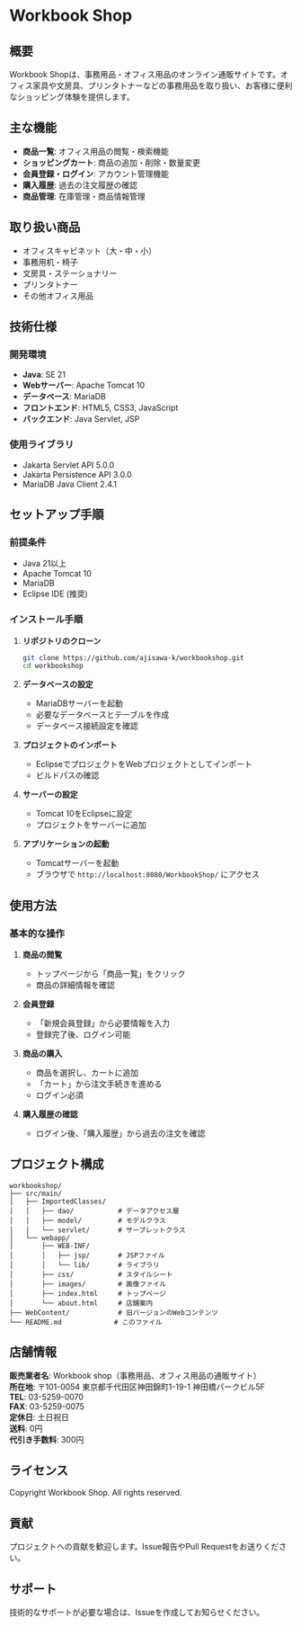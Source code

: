 # Workbook Shop

## 概要

Workbook Shopは、事務用品・オフィス用品のオンライン通販サイトです。オフィス家具や文房具、プリンタトナーなどの事務用品を取り扱い、お客様に便利なショッピング体験を提供します。

## 主な機能

- **商品一覧**: オフィス用品の閲覧・検索機能
- **ショッピングカート**: 商品の追加・削除・数量変更
- **会員登録・ログイン**: アカウント管理機能
- **購入履歴**: 過去の注文履歴の確認
- **商品管理**: 在庫管理・商品情報管理

## 取り扱い商品

- オフィスキャビネット（大・中・小）
- 事務用机・椅子
- 文房具・ステーショナリー
- プリンタトナー
- その他オフィス用品

## 技術仕様

### 開発環境
- **Java**: SE 21
- **Webサーバー**: Apache Tomcat 10
- **データベース**: MariaDB
- **フロントエンド**: HTML5, CSS3, JavaScript
- **バックエンド**: Java Servlet, JSP

### 使用ライブラリ
- Jakarta Servlet API 5.0.0
- Jakarta Persistence API 3.0.0
- MariaDB Java Client 2.4.1

## セットアップ手順

### 前提条件
- Java 21以上
- Apache Tomcat 10
- MariaDB
- Eclipse IDE (推奨)

### インストール手順

1. **リポジトリのクローン**
   ```bash
   git clone https://github.com/ajisawa-k/workbookshop.git
   cd workbookshop
   ```

2. **データベースの設定**
   - MariaDBサーバーを起動
   - 必要なデータベースとテーブルを作成
   - データベース接続設定を確認

3. **プロジェクトのインポート**
   - EclipseでプロジェクトをWebプロジェクトとしてインポート
   - ビルドパスの確認

4. **サーバーの設定**
   - Tomcat 10をEclipseに設定
   - プロジェクトをサーバーに追加

5. **アプリケーションの起動**
   - Tomcatサーバーを起動
   - ブラウザで `http://localhost:8080/WorkbookShop/` にアクセス

## 使用方法

### 基本的な操作

1. **商品の閲覧**
   - トップページから「商品一覧」をクリック
   - 商品の詳細情報を確認

2. **会員登録**
   - 「新規会員登録」から必要情報を入力
   - 登録完了後、ログイン可能

3. **商品の購入**
   - 商品を選択し、カートに追加
   - 「カート」から注文手続きを進める
   - ログイン必須

4. **購入履歴の確認**
   - ログイン後、「購入履歴」から過去の注文を確認

## プロジェクト構成

```
workbookshop/
├── src/main/
│   ├── ImportedClasses/
│   │   ├── dao/           # データアクセス層
│   │   ├── model/         # モデルクラス
│   │   └── servlet/       # サーブレットクラス
│   └── webapp/
│       ├── WEB-INF/
│       │   ├── jsp/       # JSPファイル
│       │   └── lib/       # ライブラリ
│       ├── css/           # スタイルシート
│       ├── images/        # 画像ファイル
│       ├── index.html     # トップページ
│       └── about.html     # 店舗案内
├── WebContent/            # 旧バージョンのWebコンテンツ
└── README.md             # このファイル
```

## 店舗情報

**販売業者名**: Workbook shop（事務用品、オフィス用品の通販サイト）  
**所在地**: 〒101-0054 東京都千代田区神田錦町1-19-1 神田橋パークビル5F  
**TEL**: 03-5259-0070  
**FAX**: 03-5259-0075  
**定休日**: 土日祝日  
**送料**: 0円  
**代引き手数料**: 300円

## ライセンス

Copyright Workbook Shop. All rights reserved.

## 貢献

プロジェクトへの貢献を歓迎します。Issue報告やPull Requestをお送りください。

## サポート

技術的なサポートが必要な場合は、Issueを作成してお知らせください。